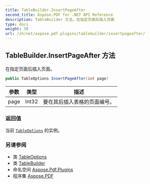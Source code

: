 ```yaml
---
title: TableBuilder.InsertPageAfter
second_title: Aspose.PDF for .NET API Reference
description: TableBuilder 方法。在指定页面后插入页面
type: docs
weight: 30
url: /zh/net/aspose.pdf.plugins/tablebuilder/insertpageafter/
---
```

## TableBuilder.InsertPageAfter 方法

在指定页面后插入页面。

```csharp
public TableOptions InsertPageAfter(int page)
```

| 参数 | 类型 | 描述 |
| --- | --- | --- |
| page | Int32 | 要在其后插入表格的页面编号。 |

### 返回值

当前 [`TableOptions`](../../tableoptions/) 的实例。

### 另请参阅

* 类 [TableOptions](../../tableoptions/)
* 类 [TableBuilder](../)
* 命名空间 [Aspose.Pdf.Plugins](../../../aspose.pdf.plugins/)
* 程序集 [Aspose.PDF](../../../)